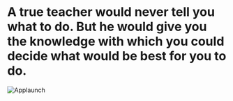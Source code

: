 # A true teacher would never tell you what to do. But he would give you the knowledge with which you could decide what would be best for you to do.

![Applaunch](https://cdn-eeojp.nitrocdn.com/iHOeskJKwrokCsxWXeqMubXumkzWtvvi/assets/static/optimized/rev-45a7fb5/wp-content/uploads/2020/02/Applaunch-white-Logo-png-%E2%80%93-3.svg)
